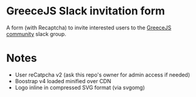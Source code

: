 # GreeceJS Slack invitation form
A form (with Recaptcha) to invite interested users to the 
[GreeceJS community](https://www.greecejs.org)
slack group.

# Notes
- User reCatpcha v2 (ask this repo's owner for admin access if needed)
- Boostrap v4 loaded minified over CDN
- Logo inline in compressed SVG format (via svgomg)